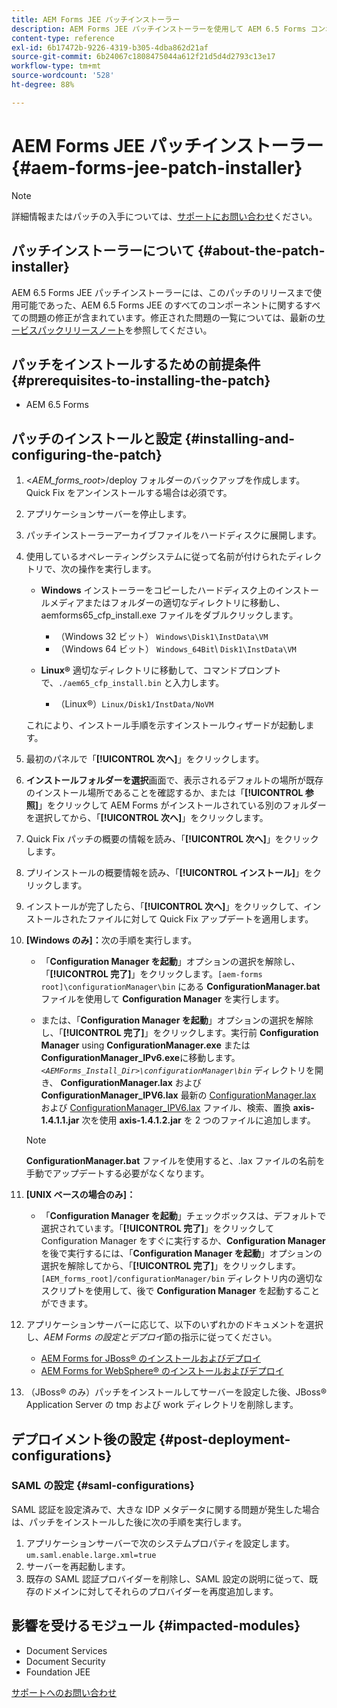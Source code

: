 ```yaml
---
title: AEM Forms JEE パッチインストーラー
description: AEM Forms JEE パッチインストーラーを使用して AEM 6.5 Forms コンポーネントの問題を修正する方法について説明します。
content-type: reference
exl-id: 6b17472b-9226-4319-b305-4dba862d21af
source-git-commit: 6b24067c1808475044a612f21d5d4d2793c13e17
workflow-type: tm+mt
source-wordcount: '528'
ht-degree: 88%

---
```


# AEM Forms JEE パッチインストーラー {#aem-forms-jee-patch-installer}

>[!NOTE]
>
>詳細情報またはパッチの入手については、[サポートにお問い合わせ](https://experienceleague.adobe.com/?support-solution=General&amp;lang=ja&amp;support-tab=home#support)ください。

## パッチインストーラーについて {#about-the-patch-installer}

AEM 6.5 Forms JEE パッチインストーラーには、このパッチのリリースまで使用可能であった、AEM 6.5 Forms JEE のすべてのコンポーネントに関するすべての問題の修正が含まれています。修正された問題の一覧については、最新の[サービスパックリリースノート](release-notes.md)を参照してください。

## パッチをインストールするための前提条件 {#prerequisites-to-installing-the-patch}

* AEM 6.5 Forms

## パッチのインストールと設定 {#installing-and-configuring-the-patch}

1. &lt;*AEM_forms_root*>/deploy フォルダーのバックアップを作成します。Quick Fix をアンインストールする場合は必須です。
1. アプリケーションサーバーを停止します。
1. パッチインストーラーアーカイブファイルをハードディスクに展開します。
1. 使用しているオペレーティングシステムに従って名前が付けられたディレクトリで、次の操作を実行します。

   * **Windows**
インストーラーをコピーしたハードディスク上のインストールメディアまたはフォルダーの適切なディレクトリに移動し、 aemforms65_cfp_install.exe ファイルをダブルクリックします。

      * （Windows 32 ビット） `Windows\Disk1\InstData\VM`
      * （Windows 64 ビット） `Windows_64Bit`\ `Disk1\InstData\VM`

   * **Linux®**
適切なディレクトリに移動して、コマンドプロンプトで、`./aem65_cfp_install.bin` と入力します。

      * （Linux®）`Linux/Disk1/InstData/NoVM`

   これにより、インストール手順を示すインストールウィザードが起動します。

1. 最初のパネルで「**[!UICONTROL 次へ]**」をクリックします。
1. **インストールフォルダーを選択**&#x200B;画面で、表示されるデフォルトの場所が既存のインストール場所であることを確認するか、または「**[!UICONTROL 参照]**」をクリックして AEM Forms がインストールされている別のフォルダーを選択してから、「**[!UICONTROL 次へ]**」をクリックします。
1. Quick Fix パッチの概要の情報を読み、「**[!UICONTROL 次へ]**」をクリックします。
1. プリインストールの概要情報を読み、「**[!UICONTROL インストール]**」をクリックします。
1. インストールが完了したら、「**[!UICONTROL 次へ]**」をクリックして、インストールされたファイルに対して Quick Fix アップデートを適用します。

1. **[Windows のみ]：**&#x200B;次の手順を実行します。
   * 「**Configuration Manager を起動**」オプションの選択を解除し、「**[!UICONTROL 完了]**」をクリックします。`[aem-forms root]\configurationManager\bin` にある **ConfigurationManager.bat** ファイルを使用して **Configuration Manager** を実行します。

   * または、「**Configuration Manager を起動**」オプションの選択を解除し、「**[!UICONTROL 完了]**」をクリックします。実行前 **Configuration Manager** using **ConfigurationManager.exe** または **ConfigurationManager_IPv6.exe**&#x200B;に移動します。 *`<AEMForms_Install_Dir>\configurationManager\bin`* ディレクトリを開き、 **ConfigurationManager.lax** および **ConfigurationManager_IPV6.lax** 最新の [ConfigurationManager.lax](/help/assets/ConfigurationManager.lax) および [ConfigurationManager_IPV6.lax](/help/assets/ConfigurationManager_IPv6.lax) ファイル、検索、置換 **axis-1.4.1.1.jar** 次を使用 **axis-1.4.1.2.jar** を 2 つのファイルに追加します。

   >[!NOTE]
   >
   >**ConfigurationManager.bat** ファイルを使用すると、.lax ファイルの名前を手動でアップデートする必要がなくなります。
   >

1. **[UNIX ベースの場合のみ]：**

   * 「**Configuration Manager を起動**」チェックボックスは、デフォルトで選択されています。「**[!UICONTROL 完了]**」をクリックして Configuration Manager をすぐに実行するか、**Configuration Manager** を後で実行するには、「**Configuration Manager を起動**」オプションの選択を解除してから、「**[!UICONTROL 完了]**」をクリックします。`[AEM_forms_root]/configurationManager/bin` ディレクトリ内の適切なスクリプトを使用して、後で **Configuration Manager** を起動することができます。

1. アプリケーションサーバーに応じて、以下のいずれかのドキュメントを選択し、*AEM Forms の設定とデプロイ*&#x200B;節の指示に従ってください。

   * [AEM Forms for JBoss® のインストールおよびデプロイ](https://www.adobe.com/go/learn_aemforms_installJBoss_65_jp)
   * [AEM Forms for WebSphere® のインストールおよびデプロイ](https://www.adobe.com/go/learn_aemforms_installWebSphere_65_jp)

1. （JBoss® のみ）パッチをインストールしてサーバーを設定した後、JBoss® Application Server の tmp および work ディレクトリを削除します。

## デプロイメント後の設定 {#post-deployment-configurations}

### SAML の設定 {#saml-configurations}

SAML 認証を設定済みで、大きな IDP メタデータに関する問題が発生した場合は、パッチをインストールした後に次の手順を実行します。

1. アプリケーションサーバーで次のシステムプロパティを設定します。\
   `um.saml.enable.large.xml=true`
1. サーバーを再起動します。
1. 既存の SAML 認証プロバイダーを削除し、SAML 設定の説明に従って、既存のドメインに対してそれらのプロバイダーを再度追加します。

## 影響を受けるモジュール {#impacted-modules}

* Document Services
* Document Security
* Foundation JEE

[サポートへのお問い合わせ](https://experienceleague.adobe.com/?support-solution=General&amp;lang=ja&amp;support-tab=home#support)
